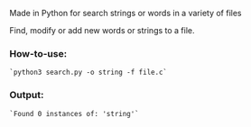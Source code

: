 

Made in Python for search strings or words in a variety of files

Find, modify or add new words or strings to a file.

### How-to-use:
    `python3 search.py -o string -f file.c`
    
### Output:
    `Found 0 instances of: 'string'`
